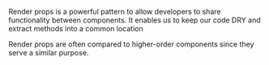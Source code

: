 Render props is a powerful pattern to allow developers to share functionality between components. It enables us to keep our code DRY and extract methods into a common location

Render props are often compared to higher-order components since they serve a similar purpose. 